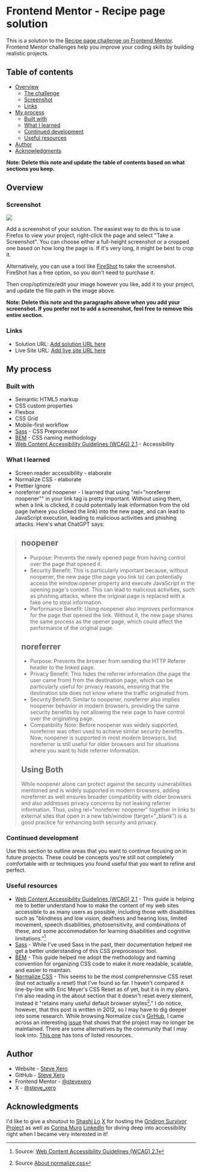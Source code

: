 # Frontend Mentor - Recipe page solution

This is a solution to the [Recipe page challenge on Frontend Mentor](https://www.frontendmentor.io/challenges/recipe-page-KiTsR8QQKm). Frontend Mentor challenges help you improve your coding skills by building realistic projects.

## Table of contents

- [Overview](#overview)
  - [The challenge](#the-challenge)
  - [Screenshot](#screenshot)
  - [Links](#links)
- [My process](#my-process)
  - [Built with](#built-with)
  - [What I learned](#what-i-learned)
  - [Continued development](#continued-development)
  - [Useful resources](#useful-resources)
- [Author](#author)
- [Acknowledgments](#acknowledgments)

**Note: Delete this note and update the table of contents based on what sections you keep.**

## Overview

### Screenshot

![](./screenshot.jpg)

Add a screenshot of your solution. The easiest way to do this is to use Firefox to view your project, right-click the page and select "Take a Screenshot". You can choose either a full-height screenshot or a cropped one based on how long the page is. If it's very long, it might be best to crop it.

Alternatively, you can use a tool like [FireShot](https://getfireshot.com/) to take the screenshot. FireShot has a free option, so you don't need to purchase it.

Then crop/optimize/edit your image however you like, add it to your project, and update the file path in the image above.

**Note: Delete this note and the paragraphs above when you add your screenshot. If you prefer not to add a screenshot, feel free to remove this entire section.**

### Links

- Solution URL: [Add solution URL here](https://your-solution-url.com)
- Live Site URL: [Add live site URL here](https://your-live-site-url.com)

## My process

### Built with

- Semantic HTML5 markup
- CSS custom properties
- Flexbox
- CSS Grid
- Mobile-first workflow
- [Sass](https://sass-lang.com/) - CSS Preprocessor
- [BEM](https://getbem.com/) - CSS naming methodology
- [Web Content Accessibility Guidelines (WCAG) 2.1](https://www.w3.org/TR/WCAG21/) - Accessibility

### What I learned

- Screen reader accessibility - elaborate
- Normalize CSS - elaborate
- Prettier Ignore
- noreferrer and noopener - I learned that using "rel="noreferrer noopener"" in your link tag is pretty important. Without using them, when a link is clicked, it could potentially leak information from the old page (where you clicked the link) into the new page, and can lead to JavaScript execution, leading to malicious activities and phishing attacks. Here's what ChatGPT says:

> ## noopener
>
> - Purpose: Prevents the newly opened page from having control over the page that opened it.
> - Security Benefit: This is particularly important because, without noopener, the new page
>   (the page you link to) can potentially access the window.opener property and execute JavaScript
>   in the opening page's context. This can lead to malicious activities, such as phishing attacks,
>   where the original page is replaced with a fake one to steal information.
> - Performance Benefit: Using noopener also improves performance for the page that opened the
>   link. Without it, the new page shares the same process as the opener page, which could affect the
>   performance of the original page.
>
> ## noreferrer
>
> - Purpose: Prevents the browser from sending the HTTP Referer header to the linked page.
> - Privacy Benefit: This hides the referrer information (the page the user came from) from the
>   destination page, which can be particularly useful for privacy reasons, ensuring that the
>   destination site does not know where the traffic originated from.
> - Security Benefit: Similar to noopener, noreferrer also implies noopener behavior in modern
>   browsers, providing the same security benefits by not allowing the new page to have control over
>   the originating page.
> - Compatibility Note: Before noopener was widely supported, noreferrer was often used to achieve
>   similar security benefits. Now, noopener is supported in most modern browsers, but noreferrer is
>   still useful for older browsers and for situations where you want to hide referrer information.
>
> ## Using Both
>
> While noopener alone can protect against the security vulnerabilities mentioned and is widely
> supported in modern browsers, adding noreferrer as well ensures broader compatibility with older
> browsers and also addresses privacy concerns by not leaking referrer information. Thus, using
> rel="noreferrer noopener" together in links to external sites that open in a new tab/window (target="\_blank")
> is a good practice for enhancing both security and privacy.

### Continued development

Use this section to outline areas that you want to continue focusing on in future projects. These could be concepts you're still not completely comfortable with or techniques you found useful that you want to refine and perfect.

### Useful resources

- [Web Content Accessibility Guidelines (WCAG) 2.1](https://www.w3.org/TR/WCAG21/) - This guide is helping me to better understand how to make the content of my web sites accessible to as many users as possible, including those with disabilities such as "blindness and low vision, deafness and hearing loss, limited movement, speech disabilities, photosensitivity, and combinations of these, and some accommodation for learning disabilities and cognitive limitations."[^1]
- [Sass](https://sass-lang.com/) - While I've used Sass in the past, their documentation helped me get a better understanding of this CSS preprocessor tool.
- [BEM](https://getbem.com/) - This guide helped me adopt the methodology and naming convention for organizing CSS code to make it more readable, scalable, and easier to maintain.
- [Normalize CSS](https://necolas.github.io/normalize.css/) - This seems to be the most comprehennsive CSS reset (but not actually a reset) that I've found so far. I haven't compared it line-by-line with Eric Meyer's CSS Reset as of yet, but it is in my plans. I'm also reading in the about section that it doesn't reset every element, instead it "retains many useful default browser styles[^2]." I do notice, however, that this post is written in 2012, so I may have to dig deeper into some research. While browsing Normalize css's [GirHub](https://github.com/necolas/normalize.css), I came across an interesting [issue](https://github.com/necolas/normalize.css/issues/880) that shows that the project may no longer be maintained. There are some alternatives by the community that I may look into. [This one](https://github.com/u1ui/norm.css) has tons of listed resources.

[^1]: Source: [Web Content Accessibility Guidelines (WCAG) 2.1](https://www.w3.org/TR/2023/REC-WCAG21-20230921/#abstract)
[^2]: Source [About normalize.css](https://nicolasgallagher.com/about-normalize-css/)

## Author

- Website - [Steve Xero](https://www.stevexero.com)
- GitHub - [Steve Xero](https://www.github.com/stevexero)
- Frontend Mentor - [@stevexero](https://www.frontendmentor.io/profile/stevexero)
- X - [@steve_xero](https://www.twitter.com/steve_xero)

## Acknowledgments

I'd like to give a shoutout to [Shashi Lo](https://github.com/shashilo) [X](https://www.twitter.com/shashiwhocodes) for hosting the [Gridiron Survivor Project](https://www.youtube.com/watch?v=JfLfIKMgnDQ&list=PLxiHOcgq5czRYfmc-bO_aABECrtBE3YR3) as well as [Corina Murg](https://github.com/CorinaMurg) [LinkedIn](https://www.linkedin.com/in/corinamurg/) for diving deep into accessibility right when I became very interested in it!
